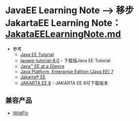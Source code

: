 # JavaEE Learning Note --> 移步 JakartaEE Learning Note：[JakataEELearningNote.md](https://github.com/squirrel-nest/JavaEELearningNote/blob/master/JakartaEELearningNote.md)<br>
   * 参考
      + [Java EE Tutorial](https://javaee.github.io/tutorial/?nsukey=Yy%2FTTFfc05cLxRzl%2FV5XObEdb1YCTB%2F8N6G70GAIPQNQGIqSfnbDkSeyZ9zqJjW1XvpQ8aZ8tVMyjvLGI2Bu1BaCKinKPuJnvXutaHGVHi3OM4kkvOeq9tXUXhWXJx%2F5AaMYSREnSvvnk6ymU%2B3Q%2Bwtb2UutVnEKJyovylHlVe4X8f97NHMomUucHopI%2FQCFnW5DWPkbaU5vpwZjS5TS6g%3D%3D)
      + [javaee-tutorial-8.0](https://github.com/javaee/tutorial/releases) - 下载版Java EE Tutorial
      + [Java™ EE at a Glance](https://www.oracle.com/java/technologies/java-ee-glance.html)
      + [Java Platform, Enterprise Edition (Java EE) 7](https://docs.oracle.com/javaee/7/index.html)
      + [Jakarta® EE](https://jakarta.ee/)
      + [JAKARTA EE 8](https://jakarta.ee/release/) - JAKARTA EE 8可下载版本

## 兼容产品
   * [WildFly](https://wildfly.org/downloads/)
